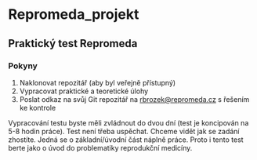 # Repromeda_projekt

## Praktický test Repromeda

### Pokyny
1. Naklonovat repozitář (aby byl veřejně přístupný)
2. Vypracovat praktické a teoretické úlohy
3. Poslat odkaz na svůj Git repozitář na rbrozek@repromeda.cz s řešením ke kontrole

Vypracování testu byste měli zvládnout do dvou dní (test je koncipován na 5-8 hodin práce). Test není třeba uspěchat. Chceme vidět jak se zadání zhostíte. Jedná se o základní/úvodní část náplně práce. Proto i tento test berte jako o úvod do problematiky reprodukční medicíny.
